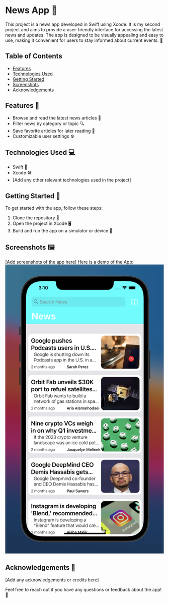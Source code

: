 # News App 📰

This project is a news app developed in Swift using Xcode. It is my second project and aims to provide a user-friendly interface for accessing the latest news and updates. The app is designed to be visually appealing and easy to use, making it convenient for users to stay informed about current events. 💪

## Table of Contents
- [Features](#features)
- [Technologies Used](#technologies-used)
- [Getting Started](#getting-started)
- [Screenshots](#screenshots)
- [Acknowledgements](#acknowledgements)

## Features 🎉
- Browse and read the latest news articles 📰
- Filter news by category or topic 🔍
- Save favorite articles for later reading 📁
- Customizable user settings ⚙️

## Technologies Used 💻
- Swift 🐍
- Xcode 🛠️
- [Add any other relevant technologies used in the project]

## Getting Started 🚀
To get started with the app, follow these steps:
1. Clone the repository 📂
2. Open the project in Xcode 🖥️
3. Build and run the app on a simulator or device 📱

## Screenshots 🖼️
[Add screenshots of the app here]
Here is a demo of the App:
![Menu Interface 1](demoImages/MenuInterface1.png)

## Acknowledgements 🙏
[Add any acknowledgements or credits here]

Feel free to reach out if you have any questions or feedback about the app! 📢

